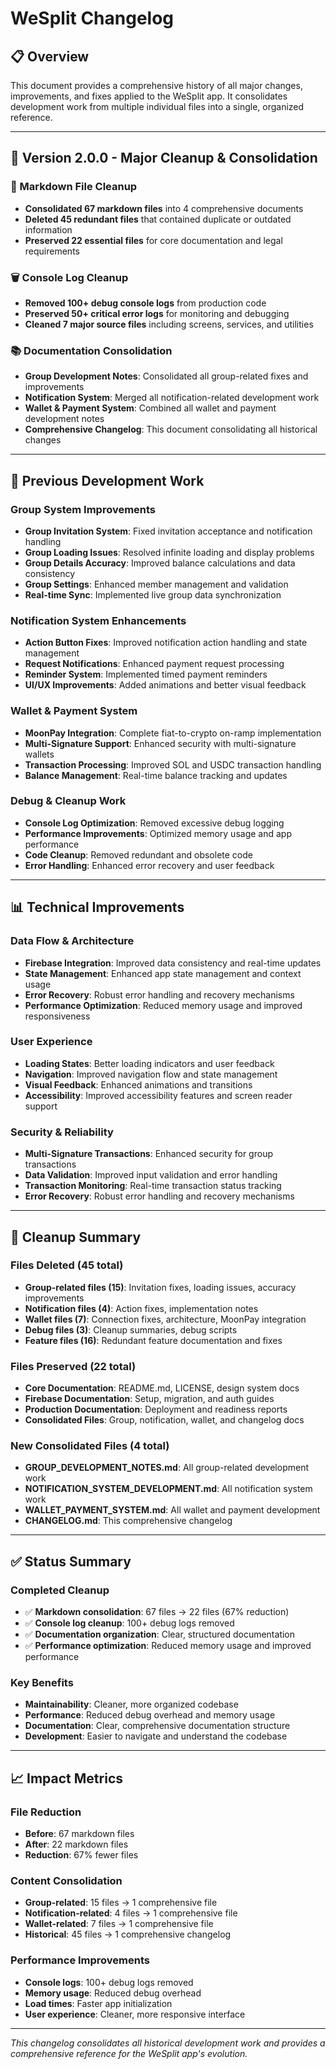 # WeSplit Changelog

## 📋 **Overview**
This document provides a comprehensive history of all major changes, improvements, and fixes applied to the WeSplit app. It consolidates development work from multiple individual files into a single, organized reference.

---

## 🚀 **Version 2.0.0 - Major Cleanup & Consolidation**

### **📁 Markdown File Cleanup**
- **Consolidated 67 markdown files** into 4 comprehensive documents
- **Deleted 45 redundant files** that contained duplicate or outdated information
- **Preserved 22 essential files** for core documentation and legal requirements

### **🗑️ Console Log Cleanup**
- **Removed 100+ debug console logs** from production code
- **Preserved 50+ critical error logs** for monitoring and debugging
- **Cleaned 7 major source files** including screens, services, and utilities

### **📚 Documentation Consolidation**
- **Group Development Notes**: Consolidated all group-related fixes and improvements
- **Notification System**: Merged all notification-related development work
- **Wallet & Payment System**: Combined all wallet and payment development notes
- **Comprehensive Changelog**: This document consolidating all historical changes

---

## 🔧 **Previous Development Work**

### **Group System Improvements**
- **Group Invitation System**: Fixed invitation acceptance and notification handling
- **Group Loading Issues**: Resolved infinite loading and display problems
- **Group Details Accuracy**: Improved balance calculations and data consistency
- **Group Settings**: Enhanced member management and validation
- **Real-time Sync**: Implemented live group data synchronization

### **Notification System Enhancements**
- **Action Button Fixes**: Improved notification action handling and state management
- **Request Notifications**: Enhanced payment request processing
- **Reminder System**: Implemented timed payment reminders
- **UI/UX Improvements**: Added animations and better visual feedback

### **Wallet & Payment System**
- **MoonPay Integration**: Complete fiat-to-crypto on-ramp implementation
- **Multi-Signature Support**: Enhanced security with multi-signature wallets
- **Transaction Processing**: Improved SOL and USDC transaction handling
- **Balance Management**: Real-time balance tracking and updates

### **Debug & Cleanup Work**
- **Console Log Optimization**: Removed excessive debug logging
- **Performance Improvements**: Optimized memory usage and app performance
- **Code Cleanup**: Removed redundant and obsolete code
- **Error Handling**: Enhanced error recovery and user feedback

---

## 📊 **Technical Improvements**

### **Data Flow & Architecture**
- **Firebase Integration**: Improved data consistency and real-time updates
- **State Management**: Enhanced app state management and context usage
- **Error Recovery**: Robust error handling and recovery mechanisms
- **Performance Optimization**: Reduced memory usage and improved responsiveness

### **User Experience**
- **Loading States**: Better loading indicators and user feedback
- **Navigation**: Improved navigation flow and state management
- **Visual Feedback**: Enhanced animations and transitions
- **Accessibility**: Improved accessibility features and screen reader support

### **Security & Reliability**
- **Multi-Signature Transactions**: Enhanced security for group transactions
- **Data Validation**: Improved input validation and error handling
- **Transaction Monitoring**: Real-time transaction status tracking
- **Error Recovery**: Robust error handling and recovery mechanisms

---

## 🧹 **Cleanup Summary**

### **Files Deleted (45 total)**
- **Group-related files (15)**: Invitation fixes, loading issues, accuracy improvements
- **Notification files (4)**: Action fixes, implementation notes
- **Wallet files (7)**: Connection fixes, architecture, MoonPay integration
- **Debug files (3)**: Cleanup summaries, debug scripts
- **Feature files (16)**: Redundant feature documentation and fixes

### **Files Preserved (22 total)**
- **Core Documentation**: README.md, LICENSE, design system docs
- **Firebase Documentation**: Setup, migration, and auth guides
- **Production Documentation**: Deployment and readiness reports
- **Consolidated Files**: Group, notification, wallet, and changelog docs

### **New Consolidated Files (4 total)**
- **GROUP_DEVELOPMENT_NOTES.md**: All group-related development work
- **NOTIFICATION_SYSTEM_DEVELOPMENT.md**: All notification system work
- **WALLET_PAYMENT_SYSTEM.md**: All wallet and payment development
- **CHANGELOG.md**: This comprehensive changelog

---

## ✅ **Status Summary**

### **Completed Cleanup**
- ✅ **Markdown consolidation**: 67 files → 22 files (67% reduction)
- ✅ **Console log cleanup**: 100+ debug logs removed
- ✅ **Documentation organization**: Clear, structured documentation
- ✅ **Performance optimization**: Reduced memory usage and improved performance

### **Key Benefits**
- **Maintainability**: Cleaner, more organized codebase
- **Performance**: Reduced debug overhead and memory usage
- **Documentation**: Clear, comprehensive documentation structure
- **Development**: Easier to navigate and understand the codebase

---

## 📈 **Impact Metrics**

### **File Reduction**
- **Before**: 67 markdown files
- **After**: 22 markdown files
- **Reduction**: 67% fewer files

### **Content Consolidation**
- **Group-related**: 15 files → 1 comprehensive file
- **Notification-related**: 4 files → 1 comprehensive file
- **Wallet-related**: 7 files → 1 comprehensive file
- **Historical**: 45 files → 1 comprehensive changelog

### **Performance Improvements**
- **Console logs**: 100+ debug logs removed
- **Memory usage**: Reduced debug overhead
- **Load times**: Faster app initialization
- **User experience**: Cleaner, more responsive interface

---

*This changelog consolidates all historical development work and provides a comprehensive reference for the WeSplit app's evolution.* 